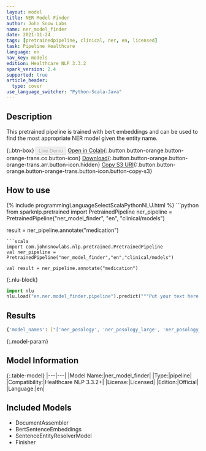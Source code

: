 ```yaml
---
layout: model
title: NER Model Finder
author: John Snow Labs
name: ner_model_finder
date: 2021-11-24
tags: [pretrainedpipeline, clinical, ner, en, licensed]
task: Pipeline Healthcare
language: en
nav_key: models
edition: Healthcare NLP 3.3.2
spark_version: 2.4
supported: true
article_header:
  type: cover
use_language_switcher: "Python-Scala-Java"
---
```


## Description

This pretrained pipeline is trained with bert embeddings and can be used to find the most appropriate NER model given the entity name.

{:.btn-box}
<button class="button button-orange" disabled>Live Demo</button>
[Open in Colab](https://github.com/JohnSnowLabs/spark-nlp-workshop/blob/master/tutorials/Certification_Trainings/Healthcare/11.Pretrained_Clinical_Pipelines.ipynb){:.button.button-orange.button-orange-trans.co.button-icon}
[Download](https://s3.amazonaws.com/auxdata.johnsnowlabs.com/clinical/models/ner_model_finder_en_3.3.2_2.4_1637761259895.zip){:.button.button-orange.button-orange-trans.arr.button-icon.hidden}
[Copy S3 URI](s3://auxdata.johnsnowlabs.com/clinical/models/ner_model_finder_en_3.3.2_2.4_1637761259895.zip){:.button.button-orange.button-orange-trans.button-icon.button-copy-s3}

## How to use



<div class="tabs-box" markdown="1">
{% include programmingLanguageSelectScalaPythonNLU.html %}
```python
from sparknlp.pretrained import PretrainedPipeline
ner_pipeline = PretrainedPipeline("ner_model_finder", "en", "clinical/models")

result = ner_pipeline.annotate("medication")
```
```scala
import com.johnsnowlabs.nlp.pretrained.PretrainedPipeline
val ner_pipeline = PretrainedPipeline("ner_model_finder","en","clinical/models")

val result = ner_pipeline.annotate("medication")
```


{:.nlu-block}
```python
import nlu
nlu.load("en.ner.model_finder.pipeline").predict("""Put your text here.""")
```

</div>

## Results

```bash
{'model_names': ["['ner_posology', 'ner_posology_large', 'ner_posology_small', 'ner_posology_greedy', 'ner_drugs_large',  'ner_posology_experimental', 'ner_drugs_greedy', 'ner_ade_clinical', 'ner_jsl_slim', 'ner_posology_healthcare', 'ner_ade_healthcare', 'jsl_ner_wip_modifier_clinical', 'ner_ade_clinical', 'ner_jsl_greedy', 'ner_risk_factors']"]}
```

{:.model-param}
## Model Information

{:.table-model}
|---|---|
|Model Name:|ner_model_finder|
|Type:|pipeline|
|Compatibility:|Healthcare NLP 3.3.2+|
|License:|Licensed|
|Edition:|Official|
|Language:|en|

## Included Models

- DocumentAssembler
- BertSentenceEmbeddings
- SentenceEntityResolverModel
- Finisher